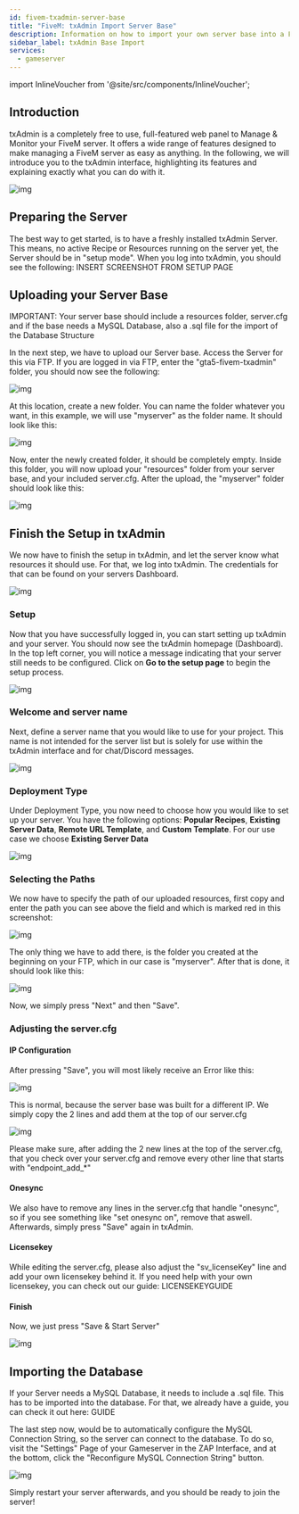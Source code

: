 ```yaml
---
id: fivem-txadmin-server-base
title: "FiveM: txAdmin Import Server Base"
description: Information on how to import your own server base into a FiveM txAdmin Server - ZAP-Hosting.com documentation
sidebar_label: txAdmin Base Import
services:
  - gameserver
---
```


import InlineVoucher from '@site/src/components/InlineVoucher';


## Introduction

txAdmin is a completely free to use, full-featured web panel to Manage & Monitor your FiveM server. It offers a wide range of features designed to make managing a FiveM server as easy as anything. In the following, we will introduce you to the txAdmin interface, highlighting its features and explaining exactly what you can do with it.

![img](https://screensaver01.zap-hosting.com/index.php/s/YrRXBNBX2xTnRyJ/preview)

<InlineVoucher />

## Preparing the Server

The best way to get started, is to have a freshly installed txAdmin Server. This means, no active Recipe or Resources running on the server yet, the Server should be in "setup mode".
When you log into txAdmin, you should see the following:
INSERT SCREENSHOT FROM SETUP PAGE

## Uploading your Server Base

IMPORTANT: Your server base should include a resources folder, server.cfg and if the base needs a MySQL Database, also a .sql file for the import of the Database Structure

In the next step, we have to upload our Server base. Access the Server for this via FTP. 
If you are logged in via FTP, enter the "gta5-fivem-txadmin" folder, you should now see the following:

![img](https://screensaver01.zap-hosting.com/index.php/s/N9AtaKrydLRk5Sy/preview)

At this location, create a new folder. You can name the folder whatever you want, in this example, we will use "myserver" as the folder name. It should look like this:

![img](https://screensaver01.zap-hosting.com/index.php/s/FA3A5WXZytJjKBX/preview)

Now, enter the newly created folder, it should be completely empty. Inside this folder, you will now upload your "resources" folder from your server base, and your included server.cfg.
After the upload, the "myserver" folder should look like this:

![img](https://screensaver01.zap-hosting.com/index.php/s/FQNmPJ4DKLxkS6Y/preview)

## Finish the Setup in txAdmin

We now have to finish the setup in txAdmin, and let the server know what resources it should use.
For that, we log into txAdmin. The credentials for that can be found on your servers Dashboard.

![img](https://screensaver01.zap-hosting.com/index.php/s/wzcQqB3MY7k28rZ/preview)

### Setup

Now that you have successfully logged in, you can start setting up txAdmin and your server. You should now see the txAdmin homepage (Dashboard). In the top left corner, you will notice a message indicating that your server still needs to be configured. Click on **Go to the setup page** to begin the setup process.

![img](https://screensaver01.zap-hosting.com/index.php/s/oXakf3qoJaim7ex/download)

### Welcome and server name

Next, define a server name that you would like to use for your project. This name is not intended for the server list but is solely for use within the txAdmin interface and for chat/Discord messages.

![img](https://screensaver01.zap-hosting.com/index.php/s/FCmd5xQ89wSPHfe/preview)

### Deployment Type

Under Deployment Type, you now need to choose how you would like to set up your server. You have the following options: **Popular Recipes**, **Existing Server Data**, **Remote URL Template**, and **Custom Template**. For our use case we choose **Existing Server Data**

![img](https://screensaver01.zap-hosting.com/index.php/s/52HfyJSNLscApNE/preview)

### Selecting the Paths

We now have to specify the path of our uploaded resources, first copy and enter the path you can see above the field and which is marked red in this screenshot:

![img](https://screensaver01.zap-hosting.com/index.php/s/BgtBTjDJKorR8XT/preview)

The only thing we have to add there, is the folder you created at the beginning on your FTP, which in our case is "myserver".
After that is done, it should look like this:

![img](https://screensaver01.zap-hosting.com/index.php/s/nkoCR2kxCpGTHHY/preview)

Now, we simply press "Next" and then "Save".

### Adjusting the server.cfg

#### IP Configuration

After pressing "Save", you will most likely receive an Error like this:

![img](https://screensaver01.zap-hosting.com/index.php/s/doXSaTGpKYFogMR/preview)

This is normal, because the server base was built for a different IP. We simply copy the 2 lines and add them at the top of our server.cfg

![img](https://screensaver01.zap-hosting.com/index.php/s/i77BWRx73rKqsGa/preview)

Please make sure, after adding the 2 new lines at the top of the server.cfg, that you check over your server.cfg and remove every other line that starts with "endpoint_add_*"

#### Onesync

We also have to remove any lines in the server.cfg that handle "onesync", so if you see something like "set onesync on", remove that aswell.
Afterwards, simply press "Save" again in txAdmin.

#### Licensekey

While editing the server.cfg, please also adjust the "sv_licenseKey" line and add your own licensekey behind it. If you need help with your own licensekey, you can check out our guide: LICENSEKEYGUIDE

#### Finish

Now, we just press "Save & Start Server"

![img](https://screensaver01.zap-hosting.com/index.php/s/npwBepWP4W9Edop/preview)


## Importing the Database

If your Server needs a MySQL Database, it needs to include a .sql file. This has to be imported into the database. For that, we already have a guide, you can check it out here:
GUIDE

The last step now, would be to automatically configure the MySQL Connection String, so the server can connect to the database. To do so, visit the "Settings" Page of your Gameserver in the ZAP Interface, and at the bottom, click the "Reconfigure MySQL Connection String" button. 

![img](https://screensaver01.zap-hosting.com/index.php/s/AntkEiRFwMGJq7J/preview)

Simply restart your server afterwards, and you should be ready to join the server!